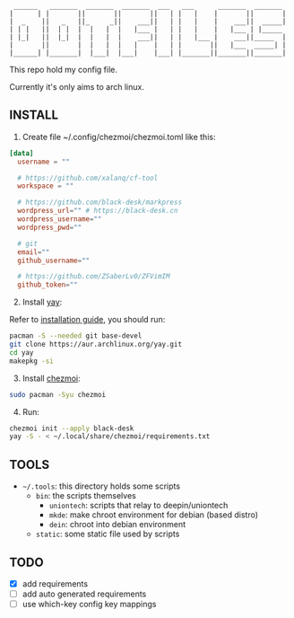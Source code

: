      ______   _______  _______  _______  ___   ___      _______  _______
    |      | |       ||       ||       ||   | |   |    |       ||       |
    |  _    ||   _   ||_     _||    ___||   | |   |    |    ___||  _____|
    | | |   ||  | |  |  |   |  |   |___ |   | |   |    |   |___ | |_____
    | |_|   ||  |_|  |  |   |  |    ___||   | |   |___ |    ___||_____  |
    |       ||       |  |   |  |   |    |   | |       ||   |___  _____| |
    |______| |_______|  |___|  |___|    |___| |_______||_______||_______|

This repo hold my config file.

Currently it's only aims to arch linux.

## INSTALL

1. Create file ~/.config/chezmoi/chezmoi.toml like this:

```toml
[data]
  username = ""

  # https://github.com/xalanq/cf-tool
  workspace = ""

  # https://github.com/black-desk/markpress
  wordpress_url="" # https://black-desk.cn
  wordpress_username=""
  wordpress_pwd=""

  # git
  email=""
  github_username=""

  # https://github.com/ZSaberLv0/ZFVimIM
  github_token=""
```

2. Install [yay](https://github.com/Jguer/yay):

Refer to [installation guide](https://github.com/Jguer/yay#installation), you should run:

```bash
pacman -S --needed git base-devel
git clone https://aur.archlinux.org/yay.git
cd yay
makepkg -si
```

3. Install [chezmoi](https://github.com/twpayne/chezmoi):

```bash
sudo pacman -Syu chezmoi
```

4. Run:

```bash
chezmoi init --apply black-desk
yay -S - < ~/.local/share/chezmoi/requirements.txt
```

## TOOLS

  * `~/.tools`: this directory holds some scripts
    * `bin`: the scripts themselves
      * `uniontech`: scripts that relay to deepin/uniontech
      * `mkde`: make chroot environment for debian (based distro)
      * `dein`: chroot into debian environment
    * `static`: some static file used by scripts

## TODO

  - [x] add requirements
  - [ ] add auto generated requirements
  - [ ] use which-key config key mappings

